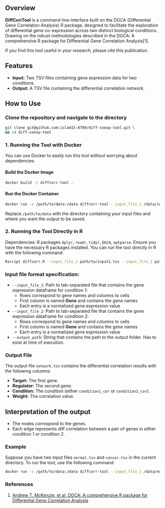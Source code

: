## Overview

**DiffCorrTool** is a command-line interface built on the DGCA (Differential Gene Correlation Analysis) R package, designed to facilitate the exploration of differential gene co-expression across two distinct biological conditions. Drawing on the robust methodologies described in the DGCA: A comprehensive R package for Differential Gene Correlation Analysis[1].

If you find this tool useful in your research, please cite this publication.


## Features

- **Input:** Two TSV files containing gene expression data for two conditions.
- **Output:** A TSV file containing the differential correlation network.

## How to Use

### Clone the repository and navigate to the directory

```bash
git clone git@github.com:islam15-8789/diff-coexp-tool.git \
&& cd diff-coexp-tool
```

### 1. Running the Tool with Docker

You can use Docker to easily run this tool without worrying about dependencies.

#### Build the Docker Image

```bash
docker build -t diffcorr-tool .
```

#### Run the Docker Container

```bash
docker run -v /path/to/data:/data diffcorr-tool --input_file_1 /data/input1.tsv --input_file_2 /data/input2.tsv --output_path /data
```

Replace `/path/to/data` with the directory containing your input files and where you want the output to be saved.

### 2. Running the Tool Directly in R

Dependencies: R packages `dplyr`, `readr`, `tidyr`, `DGCA`, `optparse`.
Ensure you have the necessary R packages installed. You can run the tool directly in R with the following command:

```bash
Rscript diffcorr.R --input_file_1 path/to/input1.tsv --input_file_2 path/to/input2.tsv --output_path path/to/output
```

### Input file format specification:
- `--input_file_1`: Path to tab-separated file that contains the gene expression dataframe for condition 1:
    - Rows correspond to gene names and columns to cells 
    - First column is named **Gene** and contains the gene names
    - Each entry is a normalized gene expression value
- `--input_file_2`: Path to tab-separated file that contains the gene expression dataframe for condition 2:
    - Rows correspond to gene names and columns to cells 
    - First column is named **Gene** and contains the gene names
    - Each entry is a normalized gene expression value
- `--output_path`: String that contains the path to the output folder. Has to exist at time of execution.

### Output File

The output file `network.tsv` contains the differential correlation results with the following columns:

- **Target:** The first gene.
- **Regulator:** The second gene.
- **Condition:** The condition (either `condition1_cor` or `condition2_cor`).
- **Weight:** The correlation value.

## Interpretation of the output
- The nodes correspond to the genes.
- Each edge represents diff correlation between a pair of genes in either condition 1 or condition 2.


### Example

Suppose you have two input files `normal.tsv` and `cancer.tsv` in the current directory. To run the tool, use the following command:

```bash
docker run -v /path/to/data:/data diffcorr-tool --input_file_1 /data/normal.tsv --input_file_2 /data/cancer.tsv --output_path /data
```

### References

1. [Andrew T. McKenzie, et al, DGCA: A comprehensive R package for Differential Gene Correlation Analysis](https://bmcsystbiol.biomedcentral.com/articles/10.1186/s12918-016-0349-1)